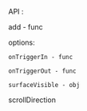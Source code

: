 
API :

add - func 

options:

	onTriggerIn - func 

	onTriggerOut - func

	surfaceVisible - obj

scrollDirection





